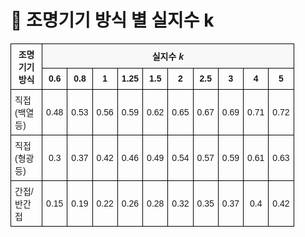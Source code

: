 # 🔹 조명기기 방식 별 실지수 k


<!DOCTYPE html>
<html lang="ko">
<head>
  <meta charset="UTF-8">
  <title>조명기기 방식 실지수 k</title>
  <style>
    table {
      border-collapse: collapse;
      width: 90%;
      font-family: "Malgun Gothic", sans-serif;
      font-size: 14px;
      text-align: center;
    }
    th, td {
      border: 1px solid black;
      padding: 6px;
    }
    th[colspan] {
      background-color: #f8f8f8;
    }
    td.left {
      text-align: left;
    }
  </style>
</head>
<body>
  <table>
    <tr>
      <th rowspan="2">조명기기 방식</th>
      <th colspan="11">실지수 <i>k</i></th>
    </tr>
    <tr>
      <th>0.6</th><th>0.8</th><th>1</th><th>1.25</th><th>1.5</th><th>2</th><th>2.5</th><th>3</th><th>4</th><th>5</th>
    </tr>
    <tr>
      <td class="left">직접(백열등)</td>
      <td>0.48</td><td>0.53</td><td>0.56</td><td>0.59</td><td>0.62</td><td>0.65</td><td>0.67</td><td>0.69</td><td>0.71</td><td>0.72</td>
    </tr>
    <tr>
      <td class="left">직접(형광등)</td>
      <td>0.3</td><td>0.37</td><td>0.42</td><td>0.46</td><td>0.49</td><td>0.54</td><td>0.57</td><td>0.59</td><td>0.61</td><td>0.63</td>
    </tr>
    <tr>
      <td class="left">간접/반간접</td>
      <td>0.15</td><td>0.19</td><td>0.22</td><td>0.26</td><td>0.28</td><td>0.32</td><td>0.35</td><td>0.37</td><td>0.4</td><td>0.42</td>
    </tr>
  </table>
</body>
</html>
